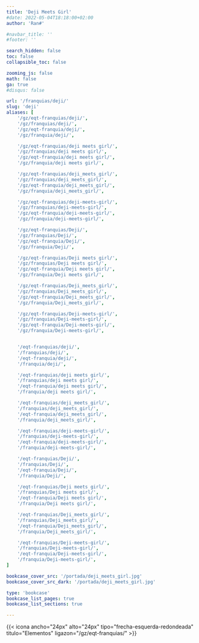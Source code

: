 ```yaml
---
title: 'Deji Meets Girl'
#date: 2022-05-04T18:18:00+02:00
author: 'Ran#'

#navbar_title: ''
#footer: ''

search_hidden: false
toc: false
collapsible_toc: false

zooming_js: false
math: false
ga: true
#disqus: false

url: '/franquias/deji/'
slug: 'deji'
aliases: [
    '/gz/eqt-franquias/deji/',
    '/gz/franquias/deji/',
    '/gz/eqt-franquia/deji/',
    '/gz/franquia/deji/',

    '/gz/eqt-franquias/deji meets girl/',
    '/gz/franquias/deji meets girl/',
    '/gz/eqt-franquia/deji meets girl/',
    '/gz/franquia/deji meets girl/',

    '/gz/eqt-franquias/deji_meets_girl/',
    '/gz/franquias/deji_meets_girl/',
    '/gz/eqt-franquia/deji_meets_girl/',
    '/gz/franquia/deji_meets_girl/',

    '/gz/eqt-franquias/deji-meets-girl/',
    '/gz/franquias/deji-meets-girl/',
    '/gz/eqt-franquia/deji-meets-girl/',
    '/gz/franquia/deji-meets-girl/',

    '/gz/eqt-franquias/Deji/',
    '/gz/franquias/Deji/',
    '/gz/eqt-franquia/Deji/',
    '/gz/franquia/Deji/',

    '/gz/eqt-franquias/Deji meets girl/',
    '/gz/franquias/Deji meets girl/',
    '/gz/eqt-franquia/Deji meets girl/',
    '/gz/franquia/Deji meets girl/',

    '/gz/eqt-franquias/Deji_meets_girl/',
    '/gz/franquias/Deji_meets_girl/',
    '/gz/eqt-franquia/Deji_meets_girl/',
    '/gz/franquia/Deji_meets_girl/',

    '/gz/eqt-franquias/Deji-meets-girl/',
    '/gz/franquias/Deji-meets-girl/',
    '/gz/eqt-franquia/Deji-meets-girl/',
    '/gz/franquia/Deji-meets-girl/',


    '/eqt-franquias/deji/',
    '/franquias/deji/',
    '/eqt-franquia/deji/',
    '/franquia/deji/',

    '/eqt-franquias/deji meets girl/',
    '/franquias/deji meets girl/',
    '/eqt-franquia/deji meets girl/',
    '/franquia/deji meets girl/',

    '/eqt-franquias/deji_meets_girl/',
    '/franquias/deji_meets_girl/',
    '/eqt-franquia/deji_meets_girl/',
    '/franquia/deji_meets_girl/',

    '/eqt-franquias/deji-meets-girl/',
    '/franquias/deji-meets-girl/',
    '/eqt-franquia/deji-meets-girl/',
    '/franquia/deji-meets-girl/',

    '/eqt-franquias/Deji/',
    '/franquias/Deji/',
    '/eqt-franquia/Deji/',
    '/franquia/Deji/',

    '/eqt-franquias/Deji meets girl/',
    '/franquias/Deji meets girl/',
    '/eqt-franquia/Deji meets girl/',
    '/franquia/Deji meets girl/',

    '/eqt-franquias/Deji_meets_girl/',
    '/franquias/Deji_meets_girl/',
    '/eqt-franquia/Deji_meets_girl/',
    '/franquia/Deji_meets_girl/',

    '/eqt-franquias/Deji-meets-girl/',
    '/franquias/Deji-meets-girl/',
    '/eqt-franquia/Deji-meets-girl/',
    '/franquia/Deji-meets-girl/',
]

bookcase_cover_src: '/portada/deji_meets_girl.jpg'
bookcase_cover_src_dark: '/portada/deji_meets_girl.jpg'

type: 'bookcase'
bookcase_list_pages: true
bookcase_list_sections: true

---
```


{{< icona ancho="24px" alto="24px" tipo="frecha-esquerda-redondeada" titulo="Elementos" ligazon="/gz/eqt-franquias/" >}}
